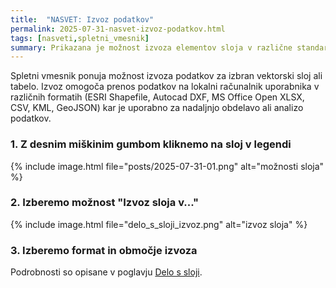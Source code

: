 ```yaml
---
title:  "NASVET: Izvoz podatkov"
permalink: 2025-07-31-nasvet-izvoz-podatkov.html
tags: [nasveti,spletni_vmesnik]
summary: Prikazana je možnost izvoza elementov sloja v različne standardne GIS formate.
---
```


Spletni vmesnik ponuja možnost izvoza podatkov za izbran vektorski sloj ali tabelo. Izvoz omogoča prenos podatkov na lokalni računalnik uporabnika v različnih formatih (ESRI Shapefile, Autocad DXF, MS Office Open XLSX, CSV, KML, GeoJSON) kar je uporabno za nadaljnjo obdelavo ali analizo podatkov.

### 1. Z desnim miškinim gumbom kliknemo na sloj v legendi 

{% include image.html file="posts/2025-07-31-01.png" alt="možnosti sloja" %}

### 2. Izberemo možnost "Izvoz sloja v..."

{% include image.html file="delo_s_sloji_izvoz.png" alt="izvoz sloja" %}

### 3. Izberemo format in območje izvoza

Podrobnosti so opisane v poglavju [Delo s sloji](delo_s_sloji.html#4-izvoz-sloja).